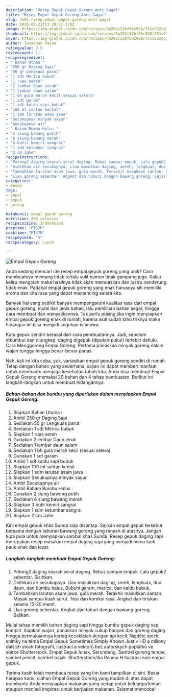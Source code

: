 ```yaml
---
description: "Resep Empal Gepuk Goreng Anti Gagal"
title: "Resep Empal Gepuk Goreng Anti Gagal"
slug: 3501-resep-empal-gepuk-goreng-anti-gagal
date: 2020-08-21T13:20:22.170Z
image: https://img-global.cpcdn.com/recipes/0a202c52bf66c928/751x532cq70/empal-gepuk-goreng-foto-resep-utama.jpg
thumbnail: https://img-global.cpcdn.com/recipes/0a202c52bf66c928/751x532cq70/empal-gepuk-goreng-foto-resep-utama.jpg
cover: https://img-global.cpcdn.com/recipes/0a202c52bf66c928/751x532cq70/empal-gepuk-goreng-foto-resep-utama.jpg
author: Jonathan Payne
ratingvalue: 3.5
reviewcount: 11
recipeingredient:
- " Bahan Utama "
- "250 gr Daging Sapi"
- "50 gr Lengkuas parut"
- "1 sdt Merica bubuk"
- "1 ruas sereh"
- "2 lembar Daun jeruk"
- "1 lembar daun salam"
- "1 bh gula merah kecil sesuai selera"
- "1 sdt garam"
- "1 sdt kaldu sapi bubuk"
- "100 ml santan kental"
- "1 sdm larutan asam jawa"
- "Secukupnya minyak sayur"
- "Secukupnya air"
- " Baham Bumbu Halus "
- "2 siung bawang putih"
- "6 siung bawang merah"
- "3 butir kemiri sangrai"
- "1 sdm ketumbar sangrai"
- "2 cm Jahe"
recipeinstructions:
- "Potong2 daging searah serat daging. Rebus sampai empuk. Lalu gepuk2 sebentar. Sisihkan."
- "Didihkan air secukupnya. Llau masukkan daging, sereh, lengkuas, duo daun, dan bumbu halus. Bubuhi garam, merica, dan kaldu bubuk."
- "Tambahkan larutan asam jawa, gula merah. Terakhir masukkan santan. Masak sampai kuah surut. Test dan koreksi rasa. Angkat dan tiriskan selama 15-20 menit."
- "Llau goreng sebentar. Angkat dan taburi dengan bawang goreng. Sajikan."
categories:
- Resep
tags:
- empal
- gepuk
- goreng

katakunci: empal gepuk goreng 
nutrition: 290 calories
recipecuisine: Indonesian
preptime: "PT32M"
cooktime: "PT47M"
recipeyield: "3"
recipecategory: Lunch

---
```



![Empal Gepuk Goreng](https://img-global.cpcdn.com/recipes/0a202c52bf66c928/751x532cq70/empal-gepuk-goreng-foto-resep-utama.jpg)

Anda sedang mencari ide resep empal gepuk goreng yang unik? Cara membuatnya memang tidak terlalu sulit namun tidak gampang juga. Kalau keliru mengolah maka hasilnya tidak akan memuaskan dan justru cenderung tidak enak. Padahal empal gepuk goreng yang enak harusnya sih memiliki aroma dan cita rasa yang dapat memancing selera kita.

Banyak hal yang sedikit banyak mempengaruhi kualitas rasa dari empal gepuk goreng, mulai dari jenis bahan, lalu pemilihan bahan segar, hingga cara membuat dan menyajikannya. Tak perlu pusing jika ingin menyiapkan empal gepuk goreng enak di rumah, karena asal sudah tahu triknya maka hidangan ini bisa menjadi suguhan istimewa.

Kata gepuk sendiri berasal dari cara pembuatannya. Jadi, sebelum dibumbui dan diungkep, daging digepuk (dipukul-pukul) terlebih dahulu. Cara Menggoreng Empal Goreng: Pertama panaskan minyak goreng dalam wajan tunggu hingga benar-benar panas.


Nah, kali ini kita coba, yuk, variasikan empal gepuk goreng sendiri di rumah. Tetap dengan bahan yang sederhana, sajian ini dapat memberi manfaat untuk membantu menjaga kesehatan tubuh kita. Anda bisa membuat Empal Gepuk Goreng memakai 20 bahan dan 4 tahap pembuatan. Berikut ini langkah-langkah untuk membuat hidangannya.

<!--inarticleads1-->

##### Bahan-bahan dan bumbu yang diperlukan dalam menyiapkan Empal Gepuk Goreng:

1. Siapkan  Bahan Utama :
1. Ambil 250 gr Daging Sapi
1. Sediakan 50 gr Lengkuas parut
1. Sediakan 1 sdt Merica bubuk
1. Siapkan 1 ruas sereh
1. Gunakan 2 lembar Daun jeruk
1. Sediakan 1 lembar daun salam
1. Sediakan 1 bh gula merah kecil (sesuai selera)
1. Gunakan 1 sdt garam
1. Ambil 1 sdt kaldu sapi bubuk
1. Siapkan 100 ml santan kental
1. Siapkan 1 sdm larutan asam jawa
1. Siapkan Secukupnya minyak sayur
1. Ambil Secukupnya air
1. Ambil  Baham Bumbu Halus :
1. Gunakan 2 siung bawang putih
1. Sediakan 6 siung bawang merah
1. Siapkan 3 butir kemiri sangrai
1. Siapkan 1 sdm ketumbar sangrai
1. Siapkan 2 cm Jahe


Kini empal gepuk khas Sunda siap disantap. Sajikan empal gepuk tersebut bersama dengan taburan bawang goreng yang renyah di atasnya. Jangan lupa pula untuk menyiapkan sambal khas Sunda. Resep gepuk daging sapi merupakan resep masakan empal daging sapi yang menjadi menu lauk pauk enak dan lezat. 

<!--inarticleads2-->

##### Langkah-langkah membuat Empal Gepuk Goreng:

1. Potong2 daging searah serat daging. Rebus sampai empuk. Lalu gepuk2 sebentar. Sisihkan.
1. Didihkan air secukupnya. Llau masukkan daging, sereh, lengkuas, duo daun, dan bumbu halus. Bubuhi garam, merica, dan kaldu bubuk.
1. Tambahkan larutan asam jawa, gula merah. Terakhir masukkan santan. Masak sampai kuah surut. Test dan koreksi rasa. Angkat dan tiriskan selama 15-20 menit.
1. Llau goreng sebentar. Angkat dan taburi dengan bawang goreng. Sajikan.


Mulai tahap memilih bahan daging sapi hingga bumbu gepuk daging sapi komplit. Siapkan wajan, panaskan minyak cukup banyak dan goreng daging hingga permukaannya kering kecoklatan dengan api kecil. Najděte stock snímky na téma Empal Gepuk Sometimes Simply Known Just v HD a miliony dalších stock fotografií, ilustrací a vektorů bez autorských poplatků ve sbírce Shutterstock. Empal Gepuk lunak, Serundeng, Sambel goreng tempe, sambel pencit, sambel bajak. Shutterstock/Ika Rahma H Ilustrasi nasi empal gepuk. 

Terima kasih telah membaca resep yang tim kami tampilkan di sini. Besar harapan kami, olahan Empal Gepuk Goreng yang mudah di atas dapat membantu Anda menyiapkan makanan yang sedap untuk keluarga/teman ataupun menjadi inspirasi untuk berjualan makanan. Selamat mencoba!
